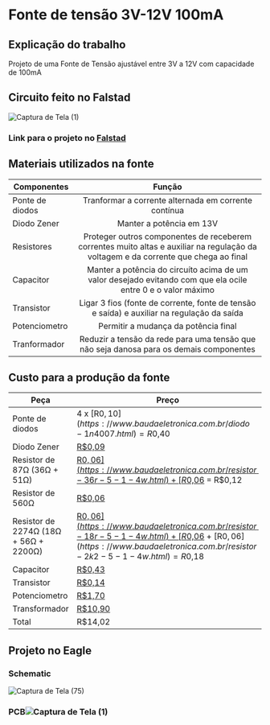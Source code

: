 Fonte de tensão 3V-12V 100mA
============================
Explicação do trabalho
----------------------
Projeto de uma Fonte de Tensão ajustável entre 3V a 12V com capacidade de 100mA

Circuito feito no Falstad
-------------------------
![Captura de Tela (1)](https://user-images.githubusercontent.com/87579931/126045063-12144ff7-f878-428f-88e6-ecbaba2d2934.png)

### Link para o projeto no [Falstad](https://tinyurl.com/yeowb335)

Materiais utilizados na fonte
-----------------------------

| Componentes        | Função                | 
| -------------------|:---------------------:|
| Ponte de diodos    | Tranformar a corrente alternada em corrente contínua | 4 x [0.10](https://www.baudaeletronica.com.br/diodo-1n4007.html) = 0.40|
| Diodo Zener     | Manter a potência em 13V      | [0.09](https://www.baudaeletronica.com.br/diodo-zener-bzx55c-13v-0-5w.html)  |
| Resistores | Proteger outros componentes de receberem correntes muito altas e auxiliar na regulação da voltagem e da corrente que chega ao final|  
| Capacitor | Manter a potência do circuíto acima de um valor desejado evitando com que ela ocile entre 0 e o valor máximo |
| Transistor | Ligar 3 fios (fonte de corrente, fonte de tensão e saída) e auxiliar na regulação da saída | 
| Potenciometro | Permitir a mudança da potência final |
| Tranformador | Reduzir a tensão da rede para uma tensão que não seja danosa para os demais componentes |

Custo para a produção da fonte
------------------------------
| Peça    | Preço          |
|---------|----------------|
| Ponte de diodos | 4 x [R$0,10](https://www.baudaeletronica.com.br/diodo-1n4007.html) = R$0,40|
| Diodo Zener | [R$0,09](https://www.baudaeletronica.com.br/diodo-zener-bzx55c-13v-0-5w.html) |
|Resistor de 87Ω (36Ω + 51Ω)|  [R$0,06](https://www.baudaeletronica.com.br/resistor-36r-5-1-4w.html) + [R$0,06](https://www.baudaeletronica.com.br/resistor-51r-5-1-4w.html) = R$0,12| 
|Resistor de 560Ω| [R$0,06](https://www.baudaeletronica.com.br/resistor-560r-5-1-4w.html) | 
|Resistor de 2274Ω (18Ω + 56Ω + 2200Ω)| [R$0,06](https://www.baudaeletronica.com.br/resistor-18r-5-1-4w.html) + [R$0,06](https://www.baudaeletronica.com.br/resistor-56r-5-1-4w.html) + [R$0,06](https://www.baudaeletronica.com.br/resistor-2k2-5-1-4w.html) = R$0,18| 
|Capacitor | [R$0,43](https://www.baudaeletronica.com.br/capacitor-eletrolitico-470uf-25v.html) |
|Transistor | [R$0,14](https://www.baudaeletronica.com.br/transistor-npn-bc817-smd.html) |
|Potenciometro | [R$1,70](https://www.baudaeletronica.com.br/potenciometro-linear-de-5k-5000.html) |
|Transformador | [R$10,90](https://www.casasbahia.com.br/transformador-12-12vac-70ma-8034-hayonik-1502002061/p/1502002061?utm_medium=Cpc&utm_source=google_freelisting&IdSku=1502002061&idLojista=19709) |
|Total | R$14,02 |

Projeto no Eagle
----------------

### Schematic
![Captura de Tela (75)](https://user-images.githubusercontent.com/87579931/126046275-5aec4878-94b7-4436-8784-32f443e190cf.png)

### PCB![Captura de Tela (1)](https://user-images.githubusercontent.com/87579931/126046337-36e97505-e21b-4f73-8310-4b37aba39dc6.png)
